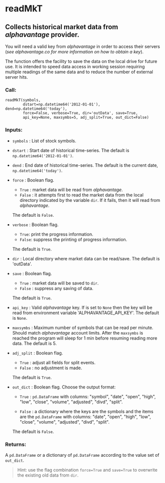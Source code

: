 
# readMkT

## Collects historical market data from *alphavantage* provider.

You will need a valid key from *alphavantage* in order to access their servers
(*see alphavantage.co for more information on how to obtain a key*).

The function offers the facility to save the data on the local drive for future
use. It is intended to speed data access in working session requiring multiple
readings of the same data and to reduce the number of external
server hits.

### Call:

```
readMkT(symbols,
        dstart=np.datetime64('2012-01-01'), dend=np.datetime64('today'),
        force=False, verbose=True, dir='outData', save=True,
        api_key=None, maxsymbs=5, adj_split=True, out_dict=False)
```

### Inputs:
* `symbols` :
    List of stock symbols.
* `dstart` : Start date of historical time-series. The default is
`np.datetime64('2012-01-01')`.
* `dend` : End date of historical time-series. The default is the current
date, `np.datetime64('today')`.
* `force` : Boolean flag.
    - `True` : market data will be read from *alphavantage*.
    - `False` : it attempts first to read the market data from the local
    directory indicated by the variable `dir`. If it
    fails, then it will read from *alphavantage*.

    The default is `False`.
* `verbose` : Boolean flag.
    - `True`: print the progress information.
    - `False`: suppress the printing of progress information.

    The default is `True`.
* `dir` :
    Local directory where market data can be read/save.
    The default is 'outData'.
* `save` : Boolean flag.
    - `True` : market data will be saved to `dir`.
    - `False` : suppress any saving of data.

    The default is `True`.
* `api_key` :
    Valid *alphavantage* key. If is set to `None` then the key will be read
    from environment variable 'ALPHAVANTAGE_API_KEY'.
    The default is `None`.
* `maxsymbs` :
    Maximum number of symbols that can be read per minute. Should match
    *alphavantage* account limits. After the `maxsymbs` is reached the program
    will sleep for 1 min before resuming reading more data.
    The default is 5.
* `adj_split` : Boolean flag.
    - `True` : adjust all fields for split events.
    - `False` : no adjustment is made.

    The default is `True`.
* `out_dict` : Boolean flag.
    Choose the output format:

    - `True` : `pd.DataFrame` with columns: "symbol", "date", "open",
    "high", "low", "close", "volume", "adjusted", "divd", "split".

    - `False` : a dictionary where the keys are the symbols and the items are
    the `pd.DataFrame` with columns: "date", "open", "high",
    "low", "close", "volume", "adjusted", "divd", "split".

    The default is `False`.

### Returns:

A `pd.DataFrame` or a dictionary of `pd.DataFrame` according to the value set of
`out_dict`.


>Hint: use the flag combination `force=True` and `save=True` to overwrite the
existing old data from `dir`.
